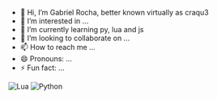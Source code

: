 - 👋 Hi, I’m Gabriel Rocha, better known virtually as craqu3
- 👀 I’m interested in ...
- 📕 I’m currently learning py, lua and js
- 💞️ I’m looking to collaborate on ...
- 📫 How to reach me ...
- 😄 Pronouns: ...
- ⚡ Fun fact: ...

![Lua](https://img.shields.io/badge/lua-%232C2D72.svg?style=for-the-badge&logo=lua&logoColor=white)  ![Python](https://img.shields.io/badge/python-3670A0?style=for-the-badge&logo=python&logoColor=ffdd54)
<!---
craqu3/craqu3 is a ✨ special ✨ repository because its `README.md` (this file) appears on your GitHub profile.
You can click the Preview link to take a look at your changes.
--->
